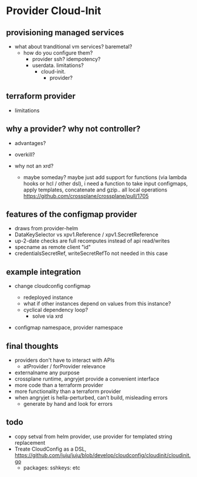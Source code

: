 # Provider Cloud-Init

## provisioning managed services
  
* what about tranditional vm services? baremetal?
  * how do you configure them?
    * provider ssh? idempotency?
    * userdata. limitations?
      * cloud-init.
        * provider?

## terraform provider

* limitations

## why a provider? why not controller?

* advantages?
* overkill?

* why not an xrd?
  * maybe someday? maybe just add support for functions (via lambda hooks or hcl / other dsl), i need a function to take input configmaps, apply templates, concatenate and gzip.. all local operations
    https://github.com/crossplane/crossplane/pull/1705

## features of the configmap provider

* draws from provider-helm
* DataKeySelector vs xpv1.Reference / xpv1.SecretReference
* up-2-date checks are full recomputes instead of api read/writes
* specname as remote client "id"
* credentialsSecretRef, writeSecretRefTo not needed in this case

## example integration

* change cloudconfig configmap
  * redeployed instance
  * what if other instances depend on values from this instance?
  * cyclical dependency loop?
    * solve via xrd

* configmap namespace, provider namespace
## final thoughts

* providers don't have to interact with APIs
  * atProvider / forProvider relevance
* externalname any purpose
* crossplane runtime, angryjet provide a convenient interface
* more code than a terraform provider
* more functionality than a terraform provider
* when angryjet is hella-perturbed, can't build, misleading errors
  * generate by hand and look for errors 

## todo

* copy setval from helm provider, use provider for templated string replacement
* Treate CloudConfig as a DSL, https://github.com/juju/juju/blob/develop/cloudconfig/cloudinit/cloudinit.go
  * packages: sshkeys: etc

